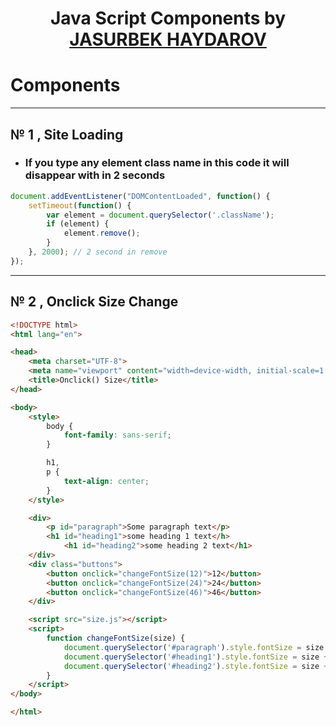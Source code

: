 <h1 align="center">Java Script Components by <a href="https://github.com/jasurbekhaydarovcode">JASURBEK HAYDAROV</a></h1>


# Components
---
## № 1 , Site Loading
- ### If you type any element class name in this code it will disappear with in 2 seconds
```js
document.addEventListener("DOMContentLoaded", function() {
    setTimeout(function() {
        var element = document.querySelector('.className');
        if (element) {
            element.remove();
        }
    }, 2000); // 2 second in remove
});
```

---

## № 2 , Onclick Size Change

```html
<!DOCTYPE html>
<html lang="en">

<head>
    <meta charset="UTF-8">
    <meta name="viewport" content="width=device-width, initial-scale=1.0">
    <title>Onclick() Size</title>
</head>

<body>
    <style>
        body {
            font-family: sans-serif;
        }

        h1,
        p {
            text-align: center;
        }
    </style>

    <div>
        <p id="paragraph">Some paragraph text</p>
        <h1 id="heading1">some heading 1 text</h>
            <h1 id="heading2">some heading 2 text</h1>
    </div>
    <div class="buttons">
        <button onclick="changeFontSize(12)">12</button>
        <button onclick="changeFontSize(24)">24</button>
        <button onclick="changeFontSize(46)">46</button>
    </div>

    <script src="size.js"></script>
    <script>
        function changeFontSize(size) {
            document.querySelector('#paragraph').style.fontSize = size + 'px';
            document.querySelector('#heading1').style.fontSize = size + 'px';
            document.querySelector('#heading2').style.fontSize = size + 'px';
        }
    </script>
</body>

</html>
```